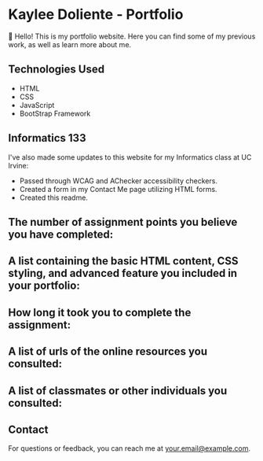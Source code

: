 # Kaylee Doliente - Portfolio

👋 Hello! This is my portfolio website. Here you can find some of my previous work, as well as learn more about me. 

## Technologies Used

- HTML
- CSS
- JavaScript
- BootStrap Framework

## Informatics 133

I've also made some updates to this website for my Informatics class at UC Irvine:
- Passed through WCAG and AChecker accessibility checkers.
- Created a form in my Contact Me page utilizing HTML forms.
- Created this readme.

The number of assignment points you believe you have completed:
- 

A list containing the basic HTML content, CSS styling, and advanced feature you included in your portfolio:
-

How long it took you to complete the assignment:
-

A list of urls of the online resources you consulted:
-

A list of classmates or other individuals you consulted:
-

## Contact

For questions or feedback, you can reach me at your.email@example.com.

